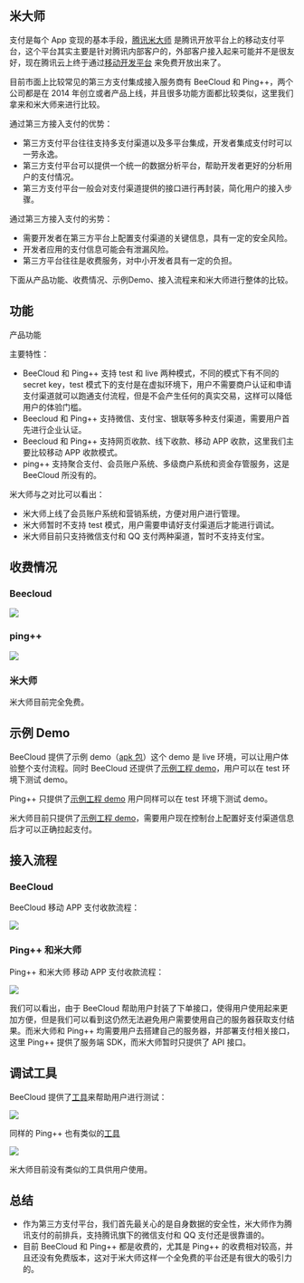 ## 米大师

支付是每个 App 变现的基本手段，[腾讯米大师](http://wiki.open.qq.com/wiki/米大师简介) 是腾讯开放平台上的移动支付平台，这个平台其实主要是针对腾讯内部客户的，外部客户接入起来可能并不是很友好，现在腾讯云上终于通过[移动开发平台](https://cloud.tencent.com/document/product/666) 来免费开放出来了。

目前市面上比较常见的第三方支付集成接入服务商有 BeeCloud 和 Ping++，两个公司都是在 2014 年创立或者产品上线，并且很多功能方面都比较类似，这里我们拿来和米大师来进行比较。

通过第三方接入支付的优势：

* 第三方支付平台往往支持多支付渠道以及多平台集成，开发者集成支付时可以一劳永逸。
* 第三方支付平台可以提供一个统一的数据分析平台，帮助开发者更好的分析用户的支付情况。
* 第三方支付平台一般会对支付渠道提供的接口进行再封装，简化用户的接入步骤。

通过第三方接入支付的劣势：

* 需要开发者在第三方平台上配置支付渠道的关键信息，具有一定的安全风险。
* 开发者应用的支付信息可能会有泄漏风险。
* 第三方平台往往是收费服务，对中小开发者具有一定的负担。

下面从产品功能、收费情况、示例Demo、接入流程来和米大师进行整体的比较。


## 功能

产品功能

主要特性：

* BeeCloud 和 Ping++ 支持 test 和 live 两种模式，不同的模式下有不同的 secret key，test 模式下的支付是在虚拟环境下，用户不需要商户认证和申请支付渠道就可以跑通支付流程，但是不会产生任何的真实交易，这样可以降低用户的体验门槛。
* Beecloud 和 Ping++ 支持微信、支付宝、银联等多种支付渠道，需要用户首先进行企业认证。
* Beecloud 和 Ping++ 支持网页收款、线下收款、移动 APP 收款，这里我们主要比较移动 APP 收款模式。
* ping++ 支持聚合支付、会员账户系统、多级商户系统和资金存管服务，这是 BeeCloud 所没有的。

米大师与之对比可以看出：

* 米大师上线了会员账户系统和营销系统，方便对用户进行管理。
* 米大师暂时不支持 test 模式，用户需要申请好支付渠道后才能进行调试。
* 米大师目前只支持微信支付和 QQ 支付两种渠道，暂时不支持支付宝。

## 收费情况

### Beecloud 

![](https://tacimg-1253960454.cos.ap-guangzhou.myqcloud.com/PR-manuscript/Android/beecloud_pay.png)

### ping++ 

![](https://tacimg-1253960454.cos.ap-guangzhou.myqcloud.com/PR-manuscript/Android/ping_pay.png)

### 米大师

米大师目前完全免费。

## 示例 Demo

BeeCloud 提供了示例 demo（[apk 包](https://beecloud.cn/demo/)）这个 demo 是 live 环境，可以让用户体验整个支付流程。同时 BeeCloud 还提供了[示例工程 demo](https://github.com/beecloud/beecloud-android)，用户可以在 test 环境下测试 demo。

Ping++ 只提供了[示例工程 demo](https://github.com/PingPlusPlus/pingpp-android) 用户同样可以在 test 环境下测试 demo。

米大师目前只提供了[示例工程 demo](https://github.com/tencentyun/tac-sdk-android-samples)，需要用户现在控制台上配置好支付渠道信息后才可以正确拉起支付。


## 接入流程

### BeeCloud

BeeCloud 移动 APP 支付收款流程：

![](https://tacimg-1253960454.cos.ap-guangzhou.myqcloud.com/PR-manuscript/Android/beecloud_step.png)

### Ping++ 和米大师

Ping++ 和米大师 移动 APP 支付收款流程：

![](https://tacimg-1253960454.cos.ap-guangzhou.myqcloud.com/PR-manuscript/Android/midas_step.png)


我们可以看出，由于 BeeCloud 帮助用户封装了下单接口，使得用户使用起来更加方便，但是我们可以看到这仍然无法避免用户需要使用自己的服务器获取支付结果。而米大师和 Ping++ 均需要用户去搭建自己的服务器，并部署支付相关接口，这里 Ping++ 提供了服务端 SDK，而米大师暂时只提供了 API 接口。


## 调试工具

BeeCloud 提供了[工具](https://beecloud.cn/rest/#/api/bill)来帮助用户进行测试：

![](https://tacimg-1253960454.cos.ap-guangzhou.myqcloud.com/PR-manuscript/Android/beecloud_tools.png)

同样的 Ping++ 也有类似的[工具](https://dashboard2.pingxx.com/app/app_aPG088GyHunP5m1y/setting/debug)

![](https://tacimg-1253960454.cos.ap-guangzhou.myqcloud.com/PR-manuscript/Android/ping_tools.png)

米大师目前没有类似的工具供用户使用。

## 总结

* 作为第三方支付平台，我们首先最关心的是自身数据的安全性，米大师作为腾讯支付的前排兵，支持腾讯旗下的微信支付和 QQ 支付还是很靠谱的。
* 目前 BeeCloud 和 Ping++ 都是收费的，尤其是 Ping++ 的收费相对较高，并且还没有免费版本，这对于米大师这样一个全免费的平台还是有很大的吸引力的。





